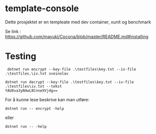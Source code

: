 # template-console
Dette prosjektet er en templeate med dev container, xunit og benchmark

Se link : https://github.com/mayuki/Cocona/blob/master/README.md#installing

# Testing
```
 dotnet run encrypt --key-file .\testfiles\key.txt --iv-file .\testfiles.\iv.txt sveinolav
```
```
dotnet run decrypt --key-file .\testfiles\key.txt --iv-file .\testfiles\iv.txt --tekst 
YAU8va3yN4wL8CnneXVj4g==
```
For å kunne lese beskrive kan man utføre:
```
dotnet run -- encrypt -help
```
eller
```
dotnet run -- -help
```